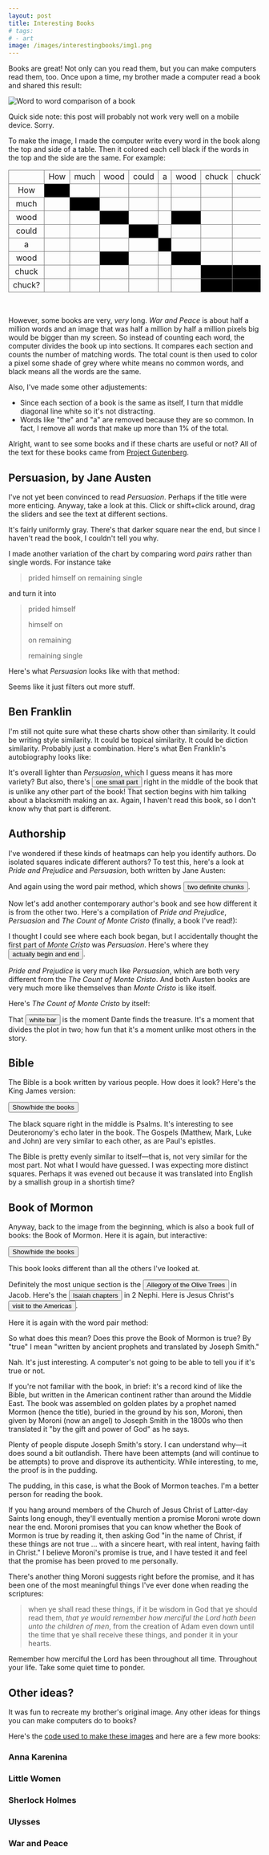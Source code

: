 ```yaml
---
layout: post
title: Interesting Books
# tags:
# - art
image: /images/interestingbooks/img1.png
---
```


Books are great! Not only can you read them, but you can make computers read them, too. Once upon a time, my brother made a computer read a book and shared this result:

![Word to word comparison of a book](/images/interestingbooks/img1.png)

Quick side note: this post will probably not work very well on a mobile device. Sorry.

To make the image, I made the computer write every word in the book along the top and side of a table. Then it colored each cell black if the words in the top and the side are the same. For example:

<style>
table.bordered {
  border-collapse: collapse;
  border-spacing: 0;
  width: 100%;
}
table.bordered td {
  border: 1px solid grey;
  text-align: center;
  vertical-align: center;
}
table.bordered td.mark {
  background-color: black;
}
</style>
<table class="bordered">
  <tr>
    <td></td>
    <td>How</td>
    <td>much</td>
    <td>wood</td>
    <td>could</td>
    <td>a</td>
    <td>wood</td>
    <td>chuck</td>
    <td>chuck?</td>
  </tr>
  <tr>
    <td>How</td>
    <td class="mark"></td>
    <td></td>
    <td></td>
    <td></td>
    <td></td>
    <td></td>
    <td></td>
    <td></td>
  </tr>
  <tr>
    <td>much</td>
    <td></td>
    <td class="mark"></td>
    <td></td>
    <td></td>
    <td></td>
    <td></td>
    <td></td>
    <td></td>
  </tr>
  <tr>
    <td>wood</td>
    <td></td>
    <td></td>
    <td class="mark"></td>
    <td></td>
    <td></td>
    <td class="mark"></td>
    <td></td>
    <td></td>
  </tr>
  <tr>
    <td>could</td>
    <td></td>
    <td></td>
    <td></td>
    <td class="mark"></td>
    <td></td>
    <td></td>
    <td></td>
    <td></td>
  </tr>
  <tr>
    <td>a</td>
    <td></td>
    <td></td>
    <td></td>
    <td></td>
    <td class="mark"></td>
    <td></td>
    <td></td>
    <td></td>
  </tr>
  <tr>
    <td>wood</td>
    <td></td>
    <td></td>
    <td class="mark"></td>
    <td></td>
    <td></td>
    <td class="mark"></td>
    <td></td>
    <td></td>
  </tr>
  <tr>
    <td>chuck</td>
    <td></td>
    <td></td>
    <td></td>
    <td></td>
    <td></td>
    <td></td>
    <td class="mark"></td>
    <td class="mark"></td>
  </tr>
  <tr>
    <td>chuck?</td>
    <td></td>
    <td></td>
    <td></td>
    <td></td>
    <td></td>
    <td></td>
    <td class="mark"></td>
    <td class="mark"></td>
  </tr>  
</table>

<br/>

However, some books are very, *very* long. *War and Peace* is about half a million words and an image that was half a million by half a million pixels big would be bigger than my screen. So instead of counting each word, the computer divides the book up into sections. It compares each section and counts the number of matching words. The total count is then used to color a pixel some shade of grey where white means no common words, and black means all the words are the same.

Also, I've made some other adjustements:

- Since each section of a book is the same as itself, I turn that middle diagonal line white so it's not distracting.
- Words like "the" and "a" are removed because they are so common. In fact, I remove all words that make up more than 1% of the total.

Alright, want to see some books and if these charts are useful or not? All of the text for these books came from [Project Gutenberg](https://www.gutenberg.org/).

<style>
.textpreview {
  background-color: rgba(0,0,0,0.02);
  padding: 2rem;
  border-radius: 6px;
  font-family: monospace;
  flex-basis: 50%;
  max-height: 10rem;
  overflow-y: auto;
  margin-bottom: 2rem;
}
.textpreview .match {
  background-color: rgba(255,251,205,1.0);
}
.box {
  overflow: visible;
  font-size: 0.7rem;
  white-space: nowrap;
}
</style>
<script>
const IMAGESIZE = 740;
function removeExts(x) {
  let parts = x.split('.');
  return parts.slice(0, parts.length - 2).join('.');
}
function debounce(func, delay) {
  let timer;
  return (...args) => {
    if (timer) {
      clearTimeout(timer);
    }
    timer = setTimeout(() => {
      clearTimeout(timer);
      func(...args);
    }, delay)
  }
}
let existing_boxes = {};
function toggleBox(key, color, x0, y0, x1, y1, label) {
  let fullkey = `${key} ${color} ${x0} ${y0} ${x1} ${y1} ${label}`;
  label = label || '';
  if (existing_boxes[fullkey]) {
    existing_boxes[fullkey].parentNode.removeChild(existing_boxes[fullkey]);
    delete existing_boxes[fullkey];
  } else {
    let wrap = document.querySelector(`#${key} .wrap`);
    let box = document.createElement('div');
    box.classList.add('box');
    box.setAttribute('style', `position: absolute; background-color: ${color};`);
    box.style.left = `${100 * x0/IMAGESIZE}%`;
    box.style.top = `${100 * y0/IMAGESIZE}%`;
    box.style.width = `${100 * (x1 - x0)/IMAGESIZE}%`;
    box.style.height = `${100 * (y1 - y0)/IMAGESIZE}%`;
    box.innerText = label;
    existing_boxes[fullkey] = box; 
    wrap.appendChild(box);
  }
}
function toggleCenterBox(key, color, start, end, label) {
  toggleBox(key, color, start, start, end, end, label);
}
var img_ids = 0;
function showInspectableImage(imageurl, key) {
  let img_id = key || "inspectable-" + img_ids++;
  
  let wrap = document.createElement('div');
  wrap.classList.add('wrap');
  wrap.setAttribute('style', 'position: relative');

  let img = document.createElement('img');
  img.src = imageurl;
  img.addEventListener('click', (ev) => {
    if (ev.shiftKey) {
      slider2.value = ev.offsetX;
      updateHighlight(1, Number(ev.offsetX));
    } else {
      slider1.value = ev.offsetX;
      updateHighlight(0, Number(ev.offsetX));
    }
  })

  let highlight1 = document.createElement('div');
  highlight1.setAttribute('style', 'width: 1px; height: 100%; background-color: rgba(255,0,0,0.5); position: absolute; top: 0; left: 0;');

  let highlight2 = document.createElement('div');
  highlight2.setAttribute('style', 'width: 1px; height: 100%; background-color: rgba(0,0,255,0.5); position: absolute; top: 0; left: 0;');

  wrap.appendChild(img);
  wrap.appendChild(highlight1);
  wrap.appendChild(highlight2);
  
  let text1 = '';
  let textpreview1 = document.createElement('div');
  textpreview1.classList.add('textpreview');
  let text2 = '';
  let textpreview2 = document.createElement('div');
  textpreview2.classList.add('textpreview');
  let previews = document.createElement('div');
  previews.setAttribute('style', 'display: flex;');
  previews.appendChild(textpreview1);
  previews.appendChild(textpreview2);

  let slider1 = document.createElement('input');
  slider1.setAttribute('type', 'range');
  slider1.setAttribute('min', '0');
  slider1.setAttribute('max', IMAGESIZE);
  slider1.setAttribute('value', '0');
  slider1.setAttribute('style', 'width: 100%;');

  let slider2 = document.createElement('input');
  slider2.setAttribute('type', 'range');
  slider2.setAttribute('min', '0');
  slider2.setAttribute('max', IMAGESIZE);
  slider2.setAttribute('value', '0');
  slider2.setAttribute('style', 'width: 100%;');
  
  function compareTexts() {
    console.log("comparing texts");
    if (!text1 || !text2) {
      return;
    }
    let parts1 = text1.split(' ');
    let s1 = new Set(parts1);
    let parts2 = text2.split(' ');
    let s2 = new Set(parts2);
    textpreview1.innerHTML = 'Chunk ' + textpreview1.getAttribute('chunk') + '\n' + parts1.map(word => {
      if (s2.has(word)) {
        return '<span class="match">' + word + '</span>'
      } else {
        return '<span>' + word + '</span>';
      }
    }).join('&nbsp;');
    textpreview2.innerHTML = 'Chunk ' + textpreview2.getAttribute('chunk') + '\n' + parts2.map(word => {
      if (s1.has(word)) {
        return '<span class="match">' + word + '</span>'
      } else {
        return '<span>' + word + '</span>';
      }
    }).join('&nbsp;');
  }

  function updateHighlight(which, val) {
    if (which === 0) {
      highlight1.style.left = `${val}px`;
    } else {
      highlight2.style.left = `${val}px`;
    }
    updatetext(which, val);
  }
  let updatetext = debounce((which, val) => {
    let chunkurl = removeExts(imageurl) + '/chunk' + val + '.txt'
    console.log(chunkurl);
    fetch(chunkurl)
      .then((response) => response.text())
      .then((text) => {
        let elem = which === 0 ? textpreview1 : textpreview2;
        elem.setAttribute('chunk', val);
        elem.innerText = `Chunk ${val}\n${text}`;
        if (which === 0) {
          text1 = text;
        } else {
          text2 = text;
        }
        // compareTexts();
      })
  }, 150)
  
  slider1.addEventListener('input', (ev) => {
    updateHighlight(0, Number(ev.target.value));
  });
  slider2.addEventListener('input', (ev) => {
    updateHighlight(1, Number(ev.target.value));
  });

  let root = document.createElement('div');
  root.setAttribute('id', img_id);
  root.appendChild(wrap);
  root.appendChild(slider1);
  root.appendChild(slider2);
  root.appendChild(previews);
  document.currentScript.after(root);
}
</script>

## Persuasion, by Jane Austen

I've not yet been convinced to read *Persuasion*. Perhaps if the title were more enticing. Anyway, take a look at this. Click or shift+click around, drag the sliders and see the text at different sections.

<script>showInspectableImage("{% if jekyll.environment == "development" %}http://127.0.0.1:8080/v1{% else %}https://www.iffycan.com/book-analysis/v1{% endif %}/persuasion.1.png");</script>

It's fairly uniformly gray. There's that darker square near the end, but since I haven't read the book, I couldn't tell you why.

I made another variation of the chart by comparing word *pairs* rather than single words. For instance take

> prided himself on remaining single

and turn it into

> prided himself
>
> himself on
>
> on remaining
>
> remaining single

Here's what *Persuasion* looks like with that method:

<script>showInspectableImage("{% if jekyll.environment == "development" %}http://127.0.0.1:8080/v1{% else %}https://www.iffycan.com/book-analysis/v1{% endif %}/persuasion.2.png");</script>

Seems like it just filters out more stuff.

## Ben Franklin

I'm still not quite sure what these charts show other than similarity. It could be writing style similarity. It could be topical similarity. It could be diction similarity. Probably just a combination. Here's what Ben Franklin's autobiography looks like:

<script>showInspectableImage("{% if jekyll.environment == "development" %}http://127.0.0.1:8080/v1{% else %}https://www.iffycan.com/book-analysis/v1{% endif %}/ben_franklin.1.png", 'ben-franklin-1');</script>

It's overall lighter than *Persuasion*, which I guess means it has more variety? But also, there's <button onclick="toggleCenterBox('ben-franklin-1', 'rgba(0,127,0,0.2)',369, 380);">one small part</button> right in the middle of the book that is unlike any other part of the book! That section begins with him talking about a blacksmith making an ax. Again, I haven't read this book, so I don't know why that part is different.

## Authorship

I've wondered if these kinds of heatmaps can help you identify authors. Do isolated squares indicate different authors?  To test this, here's a look at *Pride and Prejudice* and *Persuasion*, both written by Jane Austen:

<script>showInspectableImage("{% if jekyll.environment == "development" %}http://127.0.0.1:8080/v1{% else %}https://www.iffycan.com/book-analysis/v1{% endif %}/pride_and_persuasion.1.png");</script>

And again using the word pair method, which shows <button onclick="toggleCenterBox('pride-persuasion-2', 'rgba(0,127,0,0.2)', 0, 438); toggleCenterBox('pride-persuasion-2', 'rgba(127,127,0,0.2)', 438, IMAGESIZE);">two definite chunks</button>.

<script>showInspectableImage("{% if jekyll.environment == "development" %}http://127.0.0.1:8080/v1{% else %}https://www.iffycan.com/book-analysis/v1{% endif %}/pride_and_persuasion.2.png", 'pride-persuasion-2');</script>

Now let's add another contemporary author's book and see how different it is from the other two. Here's a compilation of *Pride and Prejudice*, *Persuasion* and *The Count of Monte Cristo* (finally, a book I've read!):

<script>showInspectableImage("{% if jekyll.environment == "development" %}http://127.0.0.1:8080/v1{% else %}https://www.iffycan.com/book-analysis/v1{% endif %}/pride_persuade_crisco.1.png", 'ppc');</script>

I thought I could see where each book began, but I accidentally thought the first part of *Monte Cristo* was *Persuasion*. Here's where they <button onclick="toggleCenterBox('ppc', 'rgba(0,127,0,0.2)',0,135);toggleCenterBox('ppc', 'rgba(127,127,0,0.2)',135,227);toggleCenterBox('ppc', 'rgba(0,127,127,0.2)',227,IMAGESIZE);">actually begin and end</button>.

*Pride and Prejudice* is very much like *Persuasion*, which are both very different from the *The Count of Monte Cristo*. And both Austen books are very much more like themselves than *Monte Cristo* is like itself.

Here's *The Count of Monte Cristo* by itself:

<script>showInspectableImage("{% if jekyll.environment == "development" %}http://127.0.0.1:8080/v1{% else %}https://www.iffycan.com/book-analysis/v1{% endif %}/monte_cristo.1.png", 'cristo');</script>

That <button onclick="toggleBox('cristo', 'rgba(0,127,127,0.75)',133, 0, 136, IMAGESIZE);">white bar</button> is the moment Dante finds the treasure. It's a moment that divides the plot in two; how fun that it's a moment unlike most others in the story.

## Bible

The Bible is a book written by various people. How does it look? Here's the King James version:

<script>showInspectableImage("{% if jekyll.environment == "development" %}http://127.0.0.1:8080/v1{% else %}https://www.iffycan.com/book-analysis/v1{% endif %}/bible.1.png", 'bible');</script>

<script>
function showhidebible() {
  let bookstarts = [
    ["Genesis", 0],
    ["Exodus", 36],
    ["Leviticus", 66],
    ["Numbers", 89],
    ["Deuteronomy", 120],
    ["Joshua", 147],
    ["Judges", 164],
    ["Ruth", 182],
    ["Samuel 1", 184],
    ["Samuel 2", 208],
    ["Kings 1", 227],
    ["Kings 2", 250],
    ["Chronicles 1", 272],
    ["Chronicles 2", 291],
    ["Ezra", 316],
    ["Nehemiah", 323],
    ["Esther", 332],
    ["Job", 338],
    ["Psalms", 355],
    ["Proverbs", 395],
    ["Ecclesiastes", 409],
    ["Song of Solomon", 414],
    ["Isaiah", 416],
    ["Jeremiah", 451],
    ["Lamentations", 491],
    ["Ezekiel", 494],
    ["Daniel", 531],
    ["Hosea - Malachi", 547],
    // ["Hosea", 542],
    // ["Joel", 547],
    // ["Amos", 549],
    // ["Obadiah", 553],
    // ["Jonah", 553],
    // ["Micah", 555],
    // ["Nahum", 558],
    // ["Habakkuk", 559],
    // ["Zephaniah", 560],
    // ["Haggai", 562],
    // ["Zechariah", 563],
    // ["Malachi", 569],
    ["Matthew", 570],
    ["Mark", 593],
    ["Luke", 607],
    ["John", 631],
    ["Acts", 649],
    ["Romans - Jude", 672],
    // ["Corinthians 1", 681],
    // ["Corinthians 2", 689],
    // ["Galatians", 695],
    // ["Ephesians", 698],
    // ["Philippians", 701],
    // ["Colossians", 703],
    // ["Thessalonians 1", 705],
    // ["Thessalonians 2", 706],
    // ["Timothy 1", 707],
    // ["Timothy 2", 710],
    // ["Titus", 711],
    // ["Philemon", 712],
    // ["Hebrews", 712],
    // ["James", 719],
    // ["Peter 1", 721],
    // ["Peter 2", 723],
    // ["John 1", 725],
    // ["John 2", 727],
    // ["John 3", 727],
    // ["Jude", 728],
    ["Revelation", 728],
    ["", IMAGESIZE],
  ]
  let colors = [
    "rgba(0,127,0,0.2)",
    "rgba(0,127,127,0.2)",
    "rgba(127,127,0,0.2)",
    "rgba(0,0,127,0.2)",
    "rgba(127,0,127,0.2)",
    "rgba(127,0,0,0.2)",
  ]
  for (let i = 0; i < (bookstarts.length - 1); i++) {
    let color = colors[i % colors.length];
    let [book, start] = bookstarts[i];
    let [_, end] = bookstarts[i+1];
    toggleCenterBox('bible', color, start, end, book);
  }
}
</script>

<button onclick="showhidebible()">Show/hide the books</button>

The black square right in the middle is Psalms. It's interesting to see Deuteronomy's echo later in the book. The Gospels (Matthew, Mark, Luke and John) are very similar to each other, as are Paul's epistles.

The Bible is pretty evenly similar to itself&mdash;that is, not very similar for the most part. Not what I would have guessed. I was expecting more distinct squares. Perhaps it was evened out because it was translated into English by a smallish group in a shortish time?

## Book of Mormon

Anyway, back to the image from the beginning, which is also a book full of books: the Book of Mormon. Here it is again, but interactive:

<script>
function showhidebookofmormon() {
  let bookstarts = [
    ["1 Nephi", 0],
    ["2 Nephi", 71],
    ["Jacob", 153],
    ["Enos - Words of Mormon", 178],
    // ["Enos", 178],
    // ["Jarom", 181],
    // ["Omni", 183],
    // ["Words of Mormon", 187],
    ["Mosiah", 189],
    ["Alma", 275],
    ["Helaman", 509],
    ["3 Nephi", 566],
    ["4 Nephi", 645],
    ["Mormon", 651],
    ["Ether", 677],
    ["Moroni", 723], 
    ["", IMAGESIZE],
  ]
  let colors = [
    "rgba(0,127,0,0.2)",
    "rgba(0,127,127,0.2)",
    "rgba(127,127,0,0.2)",
    "rgba(0,0,127,0.2)",
    "rgba(127,0,127,0.2)",
    "rgba(127,0,0,0.2)",
  ]
  for (let i = 0; i < (bookstarts.length - 1); i++) {
    let color = colors[i % colors.length];
    let [book, start] = bookstarts[i];
    let [_, end] = bookstarts[i+1];
    toggleCenterBox('bookofmormon-1', color, start, end, book);
    toggleCenterBox('bookofmormon-2', color, start, end, book);
  }
}
</script>

<script>showInspectableImage("{% if jekyll.environment == "development" %}http://127.0.0.1:8080/v1{% else %}https://www.iffycan.com/book-analysis/v1{% endif %}/bookofmormon.1.png", 'bookofmormon-1');</script>

<button onclick="showhidebookofmormon()">Show/hide the books</button>

This book looks different than all the others I've looked at.

Definitely the most unique section is the <button onclick="toggleCenterBox('bookofmormon-1', 'rgba(127,0,0,0.5)', 163, 173, 'Olive tree')">Allegory of the Olive Trees</button> in Jacob.  Here's the <button onclick="toggleCenterBox('bookofmormon-1', 'rgba(0,127,0,0.5)', 106, 139, 'Isaiah')">Isaiah chapters</button> in 2 Nephi.  Here is Jesus Christ's <button onclick="toggleCenterBox('bookofmormon-1', 'rgba(0,127,127,0.5)', 596, 644, 'Jesus Christ')">visit to the Americas</button>. 

Here it is again with the word pair method:

<script>showInspectableImage("{% if jekyll.environment == "development" %}http://127.0.0.1:8080/v1{% else %}https://www.iffycan.com/book-analysis/v1{% endif %}/bookofmormon.2.png", "bookofmormon-2");</script>

So what does this mean? Does this prove the Book of Mormon is true? By "true" I mean "written by ancient prophets and translated by Joseph Smith."

Nah. It's just interesting. A computer's not going to be able to tell you if it's true or not.

If you're not familiar with the book, in brief: it's a record kind of like the Bible, but written in the American continent rather than around the Middle East. The book was assembled on golden plates by a prophet named Mormon (hence the title), buried in the ground by his son, Moroni, then given by Moroni (now an angel) to Joseph Smith in the 1800s who then translated it "by the gift and power of God" as he says.

Plenty of people dispute Joseph Smith's story. I can understand why&mdash;it does sound a bit outlandish. There have been attempts (and will continue to be attempts) to prove and disprove its authenticity. While interesting, to me, the proof is in the pudding.

The pudding, in this case, is what the Book of Mormon teaches. I'm a better person for reading the book.

If you hang around members of the Church of Jesus Christ of Latter-day Saints long enough, they'll eventually mention a promise Moroni wrote down near the end. Moroni promises that you can know whether the Book of Mormon is true by reading it, then asking God "in the name of Christ, if these things are not true ... with a sincere heart, with real intent, having faith in Christ." I believe Moroni's promise is true, and I have tested it and feel that the promise has been proved to me personally.

There's another thing Moroni suggests right before the promise, and it has been one of the most meaningful things I've ever done when reading the scriptures:

> when ye shall read these things, if it be wisdom in God that ye should read them, *that ye would remember how merciful the Lord hath been unto the children of men*, from the creation of Adam even down until the time that ye shall receive these things, and ponder it in your hearts.

Remember how merciful the Lord has been throughout all time. Throughout your life. Take some quiet time to ponder.

## Other ideas?

It was fun to recreate my brother's original image. Any other ideas for things you can make computers do to books?

Here's the [code used to make these images](https://github.com/iffy/book-analysis/blob/master/charts.nim) and here are a few more books:

### Anna Karenina

<script>showInspectableImage("{% if jekyll.environment == "development" %}http://127.0.0.1:8080/v1{% else %}https://www.iffycan.com/book-analysis/v1{% endif %}/anna_karenina.1.png");</script>

### Little Women

<script>showInspectableImage("{% if jekyll.environment == "development" %}http://127.0.0.1:8080/v1{% else %}https://www.iffycan.com/book-analysis/v1{% endif %}/little_women.1.png");</script>

### Sherlock Holmes

<script>showInspectableImage("{% if jekyll.environment == "development" %}http://127.0.0.1:8080/v1{% else %}https://www.iffycan.com/book-analysis/v1{% endif %}/sherlock_holmes.1.png");</script>

### Ulysses

<script>showInspectableImage("{% if jekyll.environment == "development" %}http://127.0.0.1:8080/v1{% else %}https://www.iffycan.com/book-analysis/v1{% endif %}/ulysses.1.png");</script>

### War and Peace

<script>showInspectableImage("{% if jekyll.environment == "development" %}http://127.0.0.1:8080/v1{% else %}https://www.iffycan.com/book-analysis/v1{% endif %}/war_and_peace.1.png");</script>